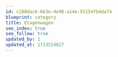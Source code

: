 ```yaml
---
id: c180dacb-663e-4e90-a14e-91154fb4da74
blueprint: category
title: Etagenwagen
seo_index: true
seo_follow: true
updated_by: 1
updated_at: 1713524627
---
```

